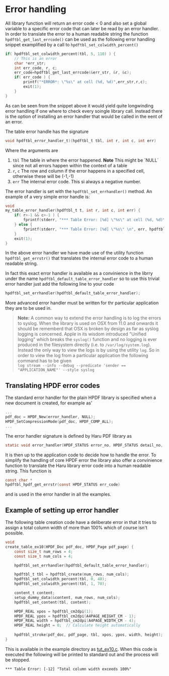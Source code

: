 # Error handling

All library function will return an error code < 0 and also set a global variable to a specific error code that can later be read by an error handler. In order to translate the error to a human readable string the function `hpdftbl_get_last_errcode()` can be used as the following error handling snippet examplified by a call to `hpdftbl_set_colwidth_percent()`

```c
if( hpdftbl_set_colwidth_percent(tbl, 5, 110) ) {
    // This is an error
    char *err_str;
    int err_code, r, c;
    err_code=hpdftbl_get_last_errcode(&err_str, &r, &c);
    if( err_code ) {
        printf("*ERROR*: \"%s\" at cell (%d, %d)",err_str,r,c);
        exit(1);
    }
}
```

As can be seen from the snippet above it would yield quite longwinding error handling if one where to check every soingle library call. Instead there is the option of installing an error handler that would be called in the eent of an error.

The table error handle has the signature

```c
void hpdftbl_error_handler_t)(hpdftbl_t tbl, int r, int c, int err)
```

Where the arguments are

1. `tbl` The table in where the error happened. **Note** This might be `NULL´ since not all errors happen within the context of a table
2. `r`, `c` The row and column if the error happens in a specified cell, otherwise these will be (-1,-1)
3. `err` The internal error code. This si always a negative number.

The error handler is set with the `hpdftbl_set_errhandler()` method. An example of a very simple error handle is:

```c
void
my_table_error_handler(hpdftbl_t t, int r, int c, int err) {
    if( r>-1 && c>-1 ) {
        fprintf(stderr, "*** Table Error: [%d] \"%s\" at cell (%d, %d)\n", err, hpdftbl_get_errstr(err), r, c);
    } else {
        fprintf(stderr, "*** Table Error: [%d] \"%s\" \n", err, hpdftbl_get_errstr(err));
    }
    exit(1);
}
```
In the above error handler we have made use of the utility function `hpdftbl_get_errstr()` that translates the
internal error code to a human readable string. 

In fact this exact error handler is available as a convinience in the librry under the name `hpdftbl_default_table_error_handler` so to use this trivial error handler just add the following line to your code

```c
hpdftbl_set_errhandler(hpdftbl_default_table_error_handler);
```

More advanced error handler must be written for thr particular application they are to be used in. 

> **Note:** A common way to extend the error handling is to log the errors to syslog. When the library is used on OSX from 11.0 and onwards it should be rememberd that OSX is broken by design as far as syslog logging is concerned. Apple in its wisdom introduced "Unified logging" which breaks the `syslog()` function and no logging is ever produced in the filesystem directly (i.e. to `/var/log/system.log`).   
> Instead the only way to view the logs is by using the utility `log`. So in order to view the log from a particular application the following command has to be given  
> `log stream --info --debug --predicate 'sender == "APPLICATION_NAME"' --style syslog`

## Translating HPDF error codes

The standard error handler for the plain HPDF library is specified when a new document is created, for example as'

```c
...
pdf_doc = HPDF_New(error_handler, NULL);
HPDF_SetCompressionMode(pdf_doc, HPDF_COMP_ALL);
...
```

The error handler signature is defined by Haru PDF library as

```c
static void error_handler(HPDF_STATUS error_no, HPDF_STATUS detail_no, void *user_data);
```

It is then up to the application code to decide how to handle the error. To simplify the handling of core HPDF error the
library also offer a convinience function to translate the Haru library error code into a human readable string. This function 
is

```c
const char *
hpdftbl_hpdf_get_errstr(const HPDF_STATUS err_code) 
```

and is used in the error handler in all the examples.

## Example of setting up error handler

The following table creation code have a deliberate error in that it tries to assign a total column width of more than
100% which of course isn't possible.

```c
void
create_table_ex10(HPDF_Doc pdf_doc, HPDF_Page pdf_page) {
    const size_t num_rows = 4;
    const size_t num_cols = 4;

    hpdftbl_set_errhandler(hpdftbl_default_table_error_handler);

    hpdftbl_t tbl = hpdftbl_create(num_rows, num_cols);
    hpdftbl_set_colwidth_percent(tbl, 0, 40);
    hpdftbl_set_colwidth_percent(tbl, 1, 70);

    content_t content;
    setup_dummy_data(&content, num_rows, num_cols);
    hpdftbl_set_content(tbl, content);

    HPDF_REAL xpos = hpdftbl_cm2dpi(1);
    HPDF_REAL ypos = hpdftbl_cm2dpi(A4PAGE_HEIGHT_CM - 1);
    HPDF_REAL width = hpdftbl_cm2dpi(A4PAGE_WIDTH_CM - 4);
    HPDF_REAL height = 0;  // Calculate height automatically
    
    hpdftbl_stroke(pdf_doc, pdf_page, tbl, xpos, ypos, width, height);
}

```

This is available in the example directory as [tut_ex10.c](../examples/tut_ex10.c). When this code is executed the following will 
be printed to standard out and the process will be stopped.

```
*** Table Error: [-12] "Total column width exceeds 100%"
```

